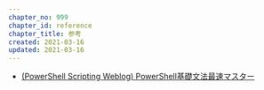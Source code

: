```yaml
---
chapter_no: 999
chapter_id: reference
chapter_title: 参考
created: 2021-03-16
updated: 2021-03-16
---
```

- [(PowerShell Scripting Weblog) PowerShell基礎文法最速マスター](http://winscript.jp/powershell/202)